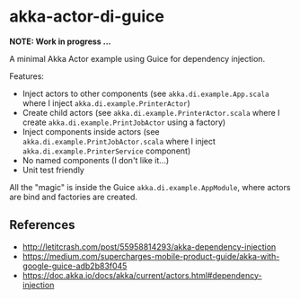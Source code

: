 # akka-actor-di-guice

**NOTE: Work in progress ...** 

A minimal Akka Actor example using Guice for dependency injection.

Features:

- Inject actors to other components (see `akka.di.example.App.scala` where I inject `akka.di.example.PrinterActor`)
- Create child actors (see `akka.di.example.PrinterActor.scala` where I create `akka.di.example.PrintJobActor` using a factory)
- Inject components inside actors (see `akka.di.example.PrintJobActor.scala` where I inject `akka.di.example.PrinterService` component)
- No named components (I don't like it...)
- Unit test friendly

All the "magic" is inside the Guice `akka.di.example.AppModule`, where actors are bind and factories are created.

## References

- http://letitcrash.com/post/55958814293/akka-dependency-injection
- https://medium.com/supercharges-mobile-product-guide/akka-with-google-guice-adb2b83f045
- https://doc.akka.io/docs/akka/current/actors.html#dependency-injection
